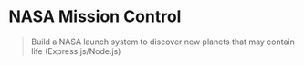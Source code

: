 # NASA Mission Control

> Build a NASA launch system to discover new planets that may contain life (Express.js/Node.js)